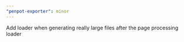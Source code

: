 ```yaml
---
"penpot-exporter": minor
---
```


Add loader when generating really large files after the page processing loader

